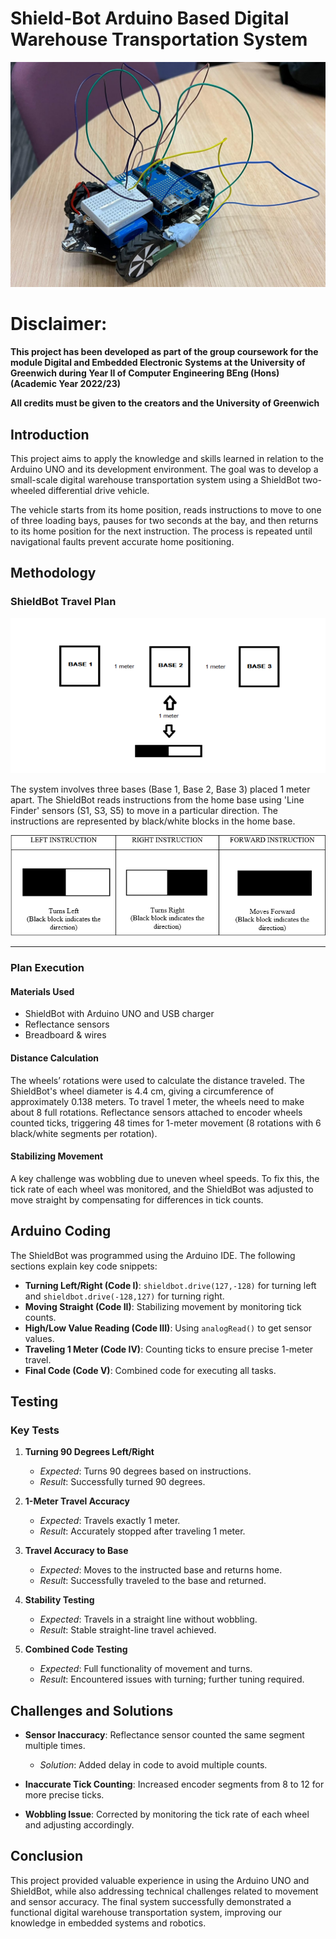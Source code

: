 # Shield-Bot Arduino Based Digital Warehouse Transportation System

![alt text](<Shieldbot final image.jpeg>)

# **Disclaimer:**

**This project has been developed as part of the group coursework for the module Digital and Embedded Electronic Systems at the University of Greenwich during Year II of Computer Engineering BEng (Hons) (Academic Year 2022/23)** 

**All credits must be given to the creators and the University of Greenwich**


## Introduction

This project aims to apply the knowledge and skills learned in relation to the Arduino UNO and its development environment. The goal was to develop a small-scale digital warehouse transportation system using a ShieldBot two-wheeled differential drive vehicle. 

The vehicle starts from its home position, reads instructions to move to one of three loading bays, pauses for two seconds at the bay, and then returns to its home position for the next instruction. The process is repeated until navigational faults prevent accurate home positioning.

## Methodology

### ShieldBot Travel Plan

![alt text](<Travel Plan-1.png>)

The system involves three bases (Base 1, Base 2, Base 3) placed 1 meter apart. The ShieldBot reads instructions from the home base using 'Line Finder' sensors (S1, S3, S5) to move in a particular direction. The instructions are represented by black/white blocks in the home base.

![alt text](image.png)

----

### Plan Execution

#### Materials Used
- ShieldBot with Arduino UNO and USB charger
- Reflectance sensors
- Breadboard & wires

#### Distance Calculation

The wheels’ rotations were used to calculate the distance traveled. The ShieldBot's wheel diameter is 4.4 cm, giving a circumference of approximately 0.138 meters. To travel 1 meter, the wheels need to make about 8 full rotations. Reflectance sensors attached to encoder wheels counted ticks, triggering 48 times for 1-meter movement (8 rotations with 6 black/white segments per rotation).

#### Stabilizing Movement

A key challenge was wobbling due to uneven wheel speeds. To fix this, the tick rate of each wheel was monitored, and the ShieldBot was adjusted to move straight by compensating for differences in tick counts.

## Arduino Coding

The ShieldBot was programmed using the Arduino IDE. The following sections explain key code snippets:

- **Turning Left/Right (Code I)**: `shieldbot.drive(127,-128)` for turning left and `shieldbot.drive(-128,127)` for turning right.
- **Moving Straight (Code II)**: Stabilizing movement by monitoring tick counts.
- **High/Low Value Reading (Code III)**: Using `analogRead()` to get sensor values.
- **Traveling 1 Meter (Code IV)**: Counting ticks to ensure precise 1-meter travel.
- **Final Code (Code V)**: Combined code for executing all tasks.

## Testing

### Key Tests
1. **Turning 90 Degrees Left/Right**
   - *Expected*: Turns 90 degrees based on instructions.
   - *Result*: Successfully turned 90 degrees.

2. **1-Meter Travel Accuracy**
   - *Expected*: Travels exactly 1 meter.
   - *Result*: Accurately stopped after traveling 1 meter.

3. **Travel Accuracy to Base**
   - *Expected*: Moves to the instructed base and returns home.
   - *Result*: Successfully traveled to the base and returned.

4. **Stability Testing**
   - *Expected*: Travels in a straight line without wobbling.
   - *Result*: Stable straight-line travel achieved.

5. **Combined Code Testing**
   - *Expected*: Full functionality of movement and turns.
   - *Result*: Encountered issues with turning; further tuning required.

## Challenges and Solutions

- **Sensor Inaccuracy**: Reflectance sensor counted the same segment multiple times.
  - *Solution*: Added delay in code to avoid multiple counts.
  
- **Inaccurate Tick Counting**: Increased encoder segments from 8 to 12 for more precise ticks.
  
- **Wobbling Issue**: Corrected by monitoring the tick rate of each wheel and adjusting accordingly.


## Conclusion

This project provided valuable experience in using the Arduino UNO and ShieldBot, while also addressing technical challenges related to movement and sensor accuracy. The final system successfully demonstrated a functional digital warehouse transportation system, improving our knowledge in embedded systems and robotics.
